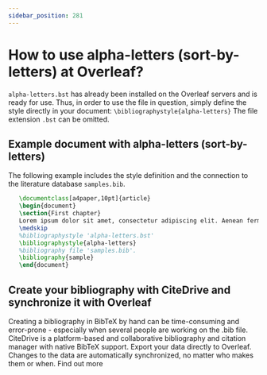 ```yaml
---
sidebar_position: 281
---
```


# How to use alpha-letters (sort-by-letters) at Overleaf?
`alpha-letters.bst` has already been installed on the Overleaf servers and is ready for use. Thus, in order to use the file in question, simply define the style directly in your document: `\bibliographystyle{alpha-letters}` The file extension `.bst` can be omitted.

## Example document with alpha-letters (sort-by-letters)
The following example includes the style definition and the connection to the literature database `samples.bib`.
```tex
   \documentclass[a4paper,10pt]{article}
   \begin{document}
   \section{First chapter}
   Lorem ipsum dolor sit amet, consectetur adipiscing elit. Aenean fermentum justo massa, ut maximus mauris sodales et. Aenean vel elit a erat rhoncus pharetra.
   \medskip
   %bibliographystyle 'alpha-letters.bst'
   \bibliographystyle{alpha-letters}
   %bibliography file 'samples.bib'.
   \bibliography{sample}
   \end{document}
```

## Create your bibliography with CiteDrive and synchronize it with Overleaf
Creating a bibliography in BibTeX by hand can be time-consuming and error-prone - especially when several people are working on the .bib file. CiteDrive is a platform-based and collaborative bibliography and citation manager with native BibTeX support. Export your data directly to Overleaf. Changes to the data are automatically synchronized, no matter who makes them or when. Find out more